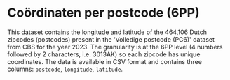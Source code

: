# Coördinaten per postcode (6PP)
This dataset contains the longitude and latitude of the 464,106 Dutch zipcodes (postcodes) present in the 'Volledige postcode (PC6)' dataset from CBS for the year 2023. The granularity is at the 6PP level (4 numbers followed by 2 characters, i.e. 3013AK) so each zipcode has unique coordinates. The data is available in CSV format and contains three columns: `postcode`, `longitude`, `latitude`. 